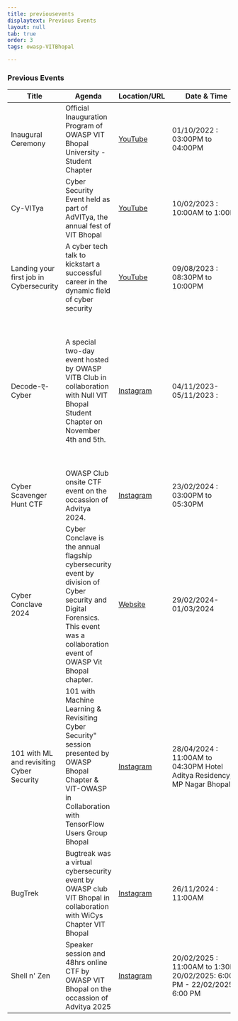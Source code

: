 ```yaml
---
title: previousevents
displaytext: Previous Events
layout: null
tab: true
order: 3
tags: owasp-VITBhopal

---
```


### Previous Events

| Title | Agenda | Location/URL | Date & Time | Speaker
| --- | --- | --- | --- | --- |
| Inaugural Ceremony | Official Inauguration Program of OWASP VIT Bhopal University - Student Chapter | [YouTube](https://www.youtube.com/watch?v=u4OXOqkjIQg) | 01/10/2022 : 03:00PM to 04:00PM | Vandana Verma
| Cy-VITya | Cyber Security Event held as part of AdVITya, the annual fest of VIT Bhopal | [YouTube](https://www.youtube.com/watch?v=VCn4hJBoNtU) | 10/02/2023 : 10:00AM to 1:00PM | Urvesh Thakkar
| Landing your first job in Cybersecurity | A cyber tech talk to kickstart a successful career in the dynamic field of cyber security | [YouTube](https://www.youtube.com/live/yCCZCqVWRGI?si=-5BMICBPcYtQFbaY) | 09/08/2023 : 08:30PM to 10:00PM | Fardeen Ahmed
|  Decode-ए-Cyber |  A special two-day event hosted by OWASP VITB Club in collaboration with Null VIT Bhopal Student Chapter on November 4th and 5th. | [Instagram](https://www.instagram.com/p/CyoKE1qIw4M/) | 04/11/2023-05/11/2023 : | Discussion Panel: Anugrah Sr, Abhinav Pandey, Yash Gorasiya and Oorja Rungta, Chief Guest: Dr. Pushpinder Singh Patheja, Speaker for introduction to DevSecOps: Raja Nagori
| Cyber Scavenger Hunt CTF | OWASP Club onsite CTF event on the occassion of Advitya 2024. | [Instagram](https://www.instagram.com/p/C3Ry3fMvg8S/) | 23/02/2024 : 03:00PM to 05:30PM | NA
| Cyber Conclave 2024 | Cyber Conclave is the annual flagship cybersecurity event by division of Cyber security and Digital Forensics. This event was a collaboration event of OWASP Vit Bhopal chapter. | [Website](https://www.vitbcybersecurity.in/) | 29/02/2024-01/03/2024 | Nitin Pandey, Rishabh Gupta, Rashmirathi Tiwari, Dr. Shishir Kumar Shandilya, Parvez Aslam Ansari, Aditya Rai, Nikhil Mahadeshwar
| 101 with ML and revisiting Cyber Security | 101 with Machine Learning & Revisiting Cyber Security" session presented by OWASP Bhopal Chapter & VIT-OWASP in Collaboration with TensorFlow Users Group Bhopal | [Instagram](https://www.instagram.com/p/C6JGYRKvtKw/?img_index=1) | 28/04/2024 : 11:00AM to 04:30PM Hotel Aditya Residency, MP Nagar Bhopal. | _
| BugTrek | Bugtreak was a virtual cybersecurity event by OWASP club VIT Bhopal in collaboration with WiCys Chapter VIT Bhopal | [Instagram](https://www.instagram.com/p/DCi8Iw4vdNQ/) | 26/11/2024 : 11:00AM  | Aksha Chudasama
| Shell n' Zen | Speaker session and 48hrs online CTF by OWASP VIT Bhopal on the occassion of Advitya 2025 | [Instagram](https://www.instagram.com/p/DFsyuMRTe-9/) | 20/02/2025 : 11:00AM to 1:30PM 20/02/2025: 6:00 PM - 22/02/2025: 6:00 PM |

